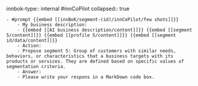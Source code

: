 innbok-type:: internal
#innCoPilot
collapsed:: true

	- #prompt {{embed [[innBoK/segment-(id)/innCoPilot/few shots]]}}
		- My business description:
		- {{embed [[AI business description/content]]}} {{embed [[segment 5/content]]}} {{embed [[profile 5/content]]}} {{embed [[segment id/data/content]]}}
		- Action:
		- Propose segment 5: Group of customers with similar needs, behaviors, or characteristics that a business targets with its products or services. They are defined based on specific values of segmentation criteria.
		- Answer:
		- Please write your respons in a MarkDown code box.